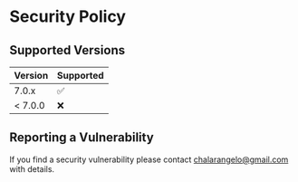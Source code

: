 # Security Policy

## Supported Versions

| Version | Supported          |
| ------- | ------------------ |
| 7.0.x   | :white_check_mark: |
| < 7.0.0   | :x:                |

## Reporting a Vulnerability

If you find a security vulnerability please contact chalarangelo@gmail.com with details.
